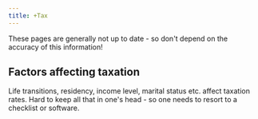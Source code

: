 ```yaml
---
title: +Tax
---
```


These pages are generally not up to date - so don't depend on the accuracy of this information!

## Factors affecting taxation
Life transitions, residency, income level, marital status etc. affect taxation rates. Hard to keep all that in one's head - so one needs to resort to a checklist or software.
